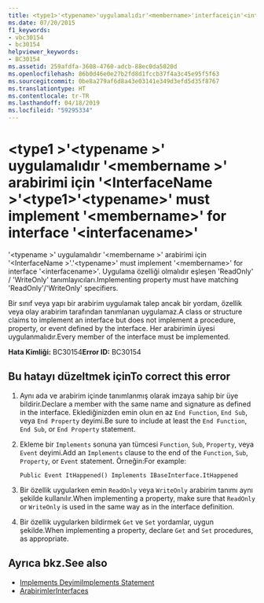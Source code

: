 ```yaml
---
title: <type1>'<typename>'uygulamalıdır'<membername>'interfaceiçin'<interfacename>'
ms.date: 07/20/2015
f1_keywords:
- vbc30154
- bc30154
helpviewer_keywords:
- BC30154
ms.assetid: 259afdfa-3608-4760-adcb-88ec0da5020d
ms.openlocfilehash: 86b0d46e0e27b2fd8d1fccb37f4a3c45e95f5f63
ms.sourcegitcommit: 0be8a279af6d8a43e03141e349d3efd5d35f8767
ms.translationtype: HT
ms.contentlocale: tr-TR
ms.lasthandoff: 04/18/2019
ms.locfileid: "59295334"
---
```

# <a name="type1typename-must-implement-membername-for-interface-interfacename"></a><span data-ttu-id="3847a-102">\<type1 >'\<typename >' uygulamalıdır '\<membername >' arabirimi için '\<InterfaceName >'</span><span class="sxs-lookup"><span data-stu-id="3847a-102">\<type1>'\<typename>' must implement '\<membername>' for interface '\<interfacename>'</span></span>
<span data-ttu-id="3847a-103">'\<typename >' uygulamalıdır '\<membername >' arabirimi için '\<InterfaceName >'.</span><span class="sxs-lookup"><span data-stu-id="3847a-103">'\<typename>' must implement '\<membername>' for interface '\<interfacename>'.</span></span> <span data-ttu-id="3847a-104">Uygulama özelliği olmalıdır eşleşen 'ReadOnly' / 'WriteOnly' tanımlayıcıları.</span><span class="sxs-lookup"><span data-stu-id="3847a-104">Implementing property must have matching 'ReadOnly'/'WriteOnly' specifiers.</span></span>  
  
 <span data-ttu-id="3847a-105">Bir sınıf veya yapı bir arabirim uygulamak talep ancak bir yordam, özellik veya olay arabirim tarafından tanımlanan uygulamaz.</span><span class="sxs-lookup"><span data-stu-id="3847a-105">A class or structure claims to implement an interface but does not implement a procedure, property, or event defined by the interface.</span></span> <span data-ttu-id="3847a-106">Her arabirimin üyesi uygulanmalıdır.</span><span class="sxs-lookup"><span data-stu-id="3847a-106">Every member of the interface must be implemented.</span></span>  
  
 <span data-ttu-id="3847a-107">**Hata Kimliği:** BC30154</span><span class="sxs-lookup"><span data-stu-id="3847a-107">**Error ID:** BC30154</span></span>  
  
## <a name="to-correct-this-error"></a><span data-ttu-id="3847a-108">Bu hatayı düzeltmek için</span><span class="sxs-lookup"><span data-stu-id="3847a-108">To correct this error</span></span>  
  
1. <span data-ttu-id="3847a-109">Aynı ada ve arabirim içinde tanımlanmış olarak imzaya sahip bir üye bildirir.</span><span class="sxs-lookup"><span data-stu-id="3847a-109">Declare a member with the same name and signature as defined in the interface.</span></span> <span data-ttu-id="3847a-110">Eklediğinizden emin olun en az `End Function`, `End Sub`, veya `End Property` deyimi.</span><span class="sxs-lookup"><span data-stu-id="3847a-110">Be sure to include at least the `End Function`, `End Sub`, or `End Property` statement.</span></span>  
  
2. <span data-ttu-id="3847a-111">Ekleme bir `Implements` sonuna yan tümcesi `Function`, `Sub`, `Property`, veya `Event` deyimi.</span><span class="sxs-lookup"><span data-stu-id="3847a-111">Add an `Implements` clause to the end of the `Function`, `Sub`, `Property`, or `Event` statement.</span></span> <span data-ttu-id="3847a-112">Örneğin:</span><span class="sxs-lookup"><span data-stu-id="3847a-112">For example:</span></span>  
  
    ```  
    Public Event ItHappened() Implements IBaseInterface.ItHappened  
    ```  
  
3. <span data-ttu-id="3847a-113">Bir özellik uygularken emin `ReadOnly` veya `WriteOnly` arabirim tanımı aynı şekilde kullanılır.</span><span class="sxs-lookup"><span data-stu-id="3847a-113">When implementing a property, make sure that `ReadOnly` or `WriteOnly` is used in the same way as in the interface definition.</span></span>  
  
4. <span data-ttu-id="3847a-114">Bir özellik uygularken bildirmek `Get` ve `Set` yordamlar, uygun şekilde.</span><span class="sxs-lookup"><span data-stu-id="3847a-114">When implementing a property, declare `Get` and `Set` procedures, as appropriate.</span></span>  
  
## <a name="see-also"></a><span data-ttu-id="3847a-115">Ayrıca bkz.</span><span class="sxs-lookup"><span data-stu-id="3847a-115">See also</span></span>

- [<span data-ttu-id="3847a-116">Implements Deyimi</span><span class="sxs-lookup"><span data-stu-id="3847a-116">Implements Statement</span></span>](../../../visual-basic/language-reference/statements/implements-statement.md)
- [<span data-ttu-id="3847a-117">Arabirimler</span><span class="sxs-lookup"><span data-stu-id="3847a-117">Interfaces</span></span>](../../../visual-basic/programming-guide/language-features/interfaces/index.md)

